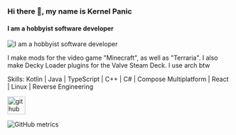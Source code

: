 ### Hi there 👋, my name is Kernel Panic
#### I am a hobbyist software developer
![I am a hobbyist software developer](https://cdn.discordapp.com/banners/354014833349492737/a38f0919d3b231bea1c1e3f9c1fb8ab3?size=4096)

I make mods for the video game "Minecraft", as well as "Terraria". I also make Decky Loader plugins for the Valve Steam Deck. I use arch btw

Skills: Kotlin | Java | TypeScript | C++ | C# | Compose Multiplatform | React | Linux | Reverse Engineering 



[<img src='https://cdn.jsdelivr.net/npm/simple-icons@3.0.1/icons/github.svg' alt='github' height='40'>](https://github.com/KP2048)  

![GitHub metrics](https://metrics.lecoq.io/KP2048)  

